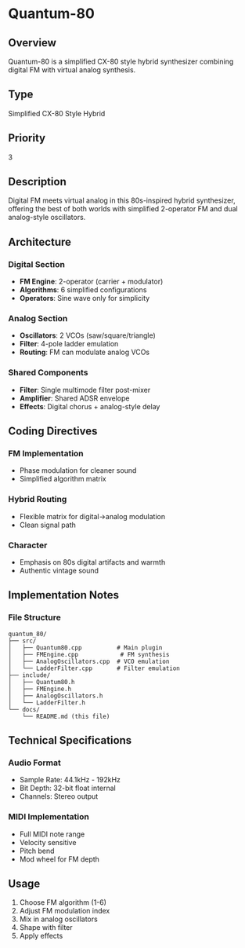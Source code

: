 # Quantum-80

## Overview
Quantum-80 is a simplified CX-80 style hybrid synthesizer combining digital FM with virtual analog synthesis.

## Type
Simplified CX-80 Style Hybrid

## Priority
3

## Description
Digital FM meets virtual analog in this 80s-inspired hybrid synthesizer, offering the best of both worlds with simplified 2-operator FM and dual analog-style oscillators.

## Architecture

### Digital Section
- **FM Engine**: 2-operator (carrier + modulator)
- **Algorithms**: 6 simplified configurations
- **Operators**: Sine wave only for simplicity

### Analog Section
- **Oscillators**: 2 VCOs (saw/square/triangle)
- **Filter**: 4-pole ladder emulation
- **Routing**: FM can modulate analog VCOs

### Shared Components
- **Filter**: Single multimode filter post-mixer
- **Amplifier**: Shared ADSR envelope
- **Effects**: Digital chorus + analog-style delay

## Coding Directives

### FM Implementation
- Phase modulation for cleaner sound
- Simplified algorithm matrix

### Hybrid Routing
- Flexible matrix for digital->analog modulation
- Clean signal path

### Character
- Emphasis on 80s digital artifacts and warmth
- Authentic vintage sound

## Implementation Notes

### File Structure
```
quantum_80/
├── src/
│   ├── Quantum80.cpp          # Main plugin
│   ├── FMEngine.cpp            # FM synthesis
│   ├── AnalogOscillators.cpp  # VCO emulation
│   └── LadderFilter.cpp       # Filter emulation
├── include/
│   ├── Quantum80.h
│   ├── FMEngine.h
│   ├── AnalogOscillators.h
│   └── LadderFilter.h
└── docs/
    └── README.md (this file)
```

## Technical Specifications

### Audio Format
- Sample Rate: 44.1kHz - 192kHz
- Bit Depth: 32-bit float internal
- Channels: Stereo output

### MIDI Implementation
- Full MIDI note range
- Velocity sensitive
- Pitch bend
- Mod wheel for FM depth

## Usage
1. Choose FM algorithm (1-6)
2. Adjust FM modulation index
3. Mix in analog oscillators
4. Shape with filter
5. Apply effects
